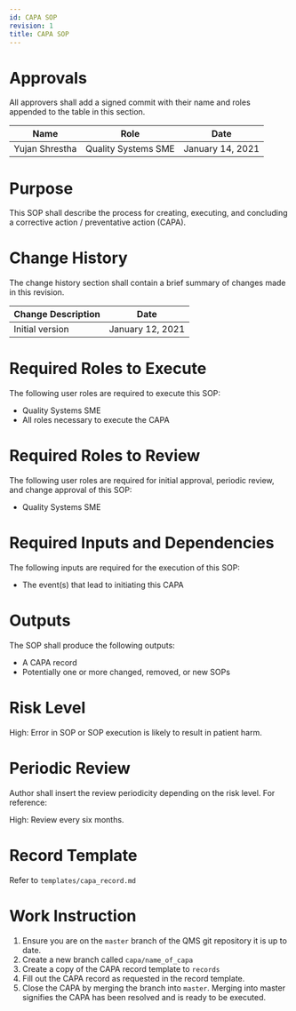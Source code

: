 ```yaml
---
id: CAPA SOP
revision: 1
title: CAPA SOP
---
```

# Approvals

All approvers shall add a signed commit with their name and roles appended to the table in this section.

| Name | Role | Date |
|---|---|---|
| Yujan Shrestha | Quality Systems SME | January 14, 2021

# Purpose

This SOP shall describe the process for creating, executing, and concluding a corrective action / preventative action (CAPA).

# Change History

The change history section shall contain a brief summary of changes made in this revision.

| Change Description | Date
| --- | ---
| Initial version | January 12, 2021

# Required Roles to Execute

The following user roles are required to execute this SOP:

- Quality Systems SME
- All roles necessary to execute the CAPA

# Required Roles to Review

The following user roles are required for initial approval, periodic review, and change approval of this SOP:

- Quality Systems SME

# Required Inputs and Dependencies

The following inputs are required for the execution of this SOP:

- The event(s) that lead to initiating this CAPA

# Outputs

The SOP shall produce the following outputs:

- A CAPA record
- Potentially one or more changed, removed, or new SOPs

# Risk Level

High: Error in SOP or SOP execution is likely to result in patient harm.

# Periodic Review

Author shall insert the review periodicity depending on the risk level. For reference:

High: Review every six months.

# Record Template

Refer to `templates/capa_record.md`

# Work Instruction

1. Ensure you are on the `master` branch of the QMS git repository it is up to date.
1. Create a new branch called `capa/name_of_capa`
1. Create a copy of the CAPA record template to `records`
1. Fill out the CAPA record as requested in the record template.
1. Close the CAPA by merging the branch into `master`. Merging into master signifies the CAPA has been resolved and is ready to be executed. 
